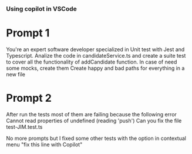 ### Using copilot in VSCode

# Prompt 1

You're an expert software developer specialized in Unit test with Jest and Typescript. Analize the code in candidateService.ts and create a suite test to cover all the functionality of addCandidate function. In case of need some mocks, create them Create happy and bad paths for everything in a new file

# Prompt 2

After run the tests most of them are failing because the following error Cannot read properties of undefined (reading 'push') Can you fix the file test-JIM.test.ts

No more prompts but I fixed some other tests with the option in contextual menu "fix this line with Copilot"
